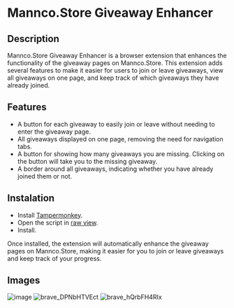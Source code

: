 # Mannco.Store Giveaway Enhancer

## Description
Mannco.Store Giveaway Enhancer is a browser extension that enhances the functionality of the giveaway pages on Mannco.Store. This extension adds several features to make it easier for users to join or leave giveaways, view all giveaways on one page, and keep track of which giveaways they have already joined.

## Features
- A button for each giveaway to easily join or leave without needing to enter the giveaway page.
- All giveaways displayed on one page, removing the need for navigation tabs.
- A button for showing how many giveaways you are missing. Clicking on the button will take you to the missing giveaway.
- A border around all giveaways, indicating whether you have already joined them or not.

## Instalation
- Install [Tampermonkey](https://www.tampermonkey.net/). 
- Open the script in [raw view](https://github.com/LucasHenriqueDiniz/Mannco.Store-Giveaway_Enhancer/raw/main/Mannco.Store-Giveaway_Enhancer.user.js).
- Install.

Once installed, the extension will automatically enhance the giveaway pages on Mannco.Store, making it easier for you to join or leave giveaways and keep track of your progress.

## Images
![image](https://user-images.githubusercontent.com/63087780/225740924-67f42474-09ba-4fa9-b5a2-93f1e3539fa0.png)
![brave_DPNbHTVEct](https://user-images.githubusercontent.com/63087780/225531870-53d8a889-8b2b-48bf-a980-737bfdd661a4.png)
![brave_hQrbFH4RIx](https://user-images.githubusercontent.com/63087780/225531896-d34a84f8-5e5f-4eea-b8ce-11d057c23e7f.png)
